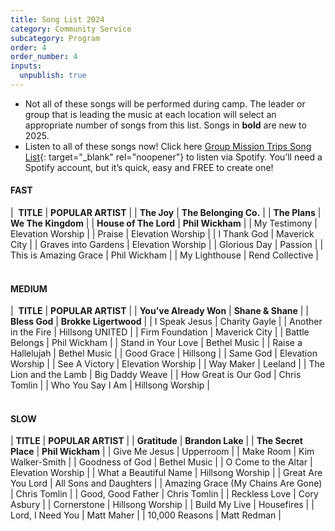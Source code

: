```yaml
---
title: Song List 2024
category: Community Service
subcategory: Program
order: 4
order_number: 4
inputs:
  unpublish: true
---
```

* Not all of these songs will be performed during camp. The leader or group that is leading the music at each location will select an appropriate number of songs from this list. Songs in **bold** are new to 2025.
* Listen to all of these songs now! Click here [Group Mission Trips Song List](https://open.spotify.com/playlist/4gqWixdOxrcVri8n3Rk11F?si=-HBkjvh9Sbqb45pWD4s4FA){: target="_blank" rel="noopener"} to listen via Spotify. You’ll need a Spotify account, but it’s quick, easy and FREE to create one!

#### **FAST**

| &nbsp;**TITLE** | **POPULAR ARTIST** |
| **The Joy** | **The Belonging Co.** |
| **The Plans** | **We The Kingdom** |
| **House of The Lord** | **Phil Wickham** |
| My Testimony | Elevation Worship |
| Praise | Elevation Worship |
| I Thank God | Maverick City |
| Graves into Gardens | Elevation Worship |
| Glorious Day | Passion |
| This is Amazing Grace | Phil Wickham |
| My Lighthouse | Rend Collective |

#### <br>MEDIUM

| &nbsp;**TITLE** | **POPULAR ARTIST** |
| **You’ve Already Won** | **Shane & Shane** |
| **Bless God** | **Brokke Ligertwood** |
| I Speak Jesus | Charity Gayle |
| Another in the Fire | Hillsong UNITED |
| Firm Foundation | Maverick City |
| Battle Belongs | Phil Wickham |
| Stand in Your Love | Bethel Music |
| Raise a Hallelujah | Bethel Music |
| Good Grace | Hillsong |
| Same God | Elevation Worship |
| See A Victory | Elevation Worship |
| Way Maker | Leeland |
| The Lion and the Lamb | Big Daddy Weave |
| How Great is Our God | Chris Tomlin |
| Who You Say I Am | Hillsong Worship |

#### <br>SLOW

| **TITLE** | **POPULAR ARTIST** |
| **Gratitude** | **Brandon Lake** |
| **The Secret Place** | **Phil Wickham** |
| Give Me Jesus | Upperroom |
| Make Room | Kim Walker-Smith |
| Goodness of God | Bethel Music |
| O Come to the Altar | Elevation Worship |
| What a Beautiful Name | Hillsong Worship |
| Great Are You Lord | All Sons and Daughters |
| Amazing Grace (My Chains Are Gone) | Chris Tomlin |
| Good, Good Father | Chris Tomlin |
| Reckless Love | Cory Asbury |
| Cornerstone | Hillsong Worship |
| Build My Live | Housefires |
| Lord, I Need You | Matt Maher |
| 10,000 Reasons | Matt Redman |